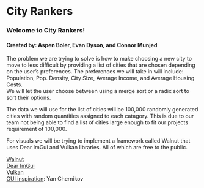 # **City Rankers**
### Welcome to City Rankers!
#### Created by: Aspen Boler, Evan Dyson, and Connor Munjed


The problem we are trying to solve is how to make choosing a new city to move to less difficult by providing a list of cities that are chosen depending on the user’s preferences.
The preferences we will take in will include: Population, Pop. Density, City Size, Average Income, and Average Housing Costs.  
We will let the user choose between using a merge sort or a radix sort to sort their options.

The data we will use for the list of cities will be 100,000 randomly generated cities with random quantities assigned to each catagory. This is due to our team not being able to find a list of cities large enough to fit our projects requirement of 100,000.


For visuals we will be trying to implement a framework called Walnut that uses Dear ImGui and Vulkan libraries. All of which are free to the public.

[Walnut](https://github.com/TheCherno/Walnut)  
[Dear ImGui](https://github.com/ocornut/imgui)   
[Vulkan](https://vulkan.lunarg.com/sdk/home#windows)  
[GUI inspiration](https://github.com/TheCherno): Yan Chernikov  
